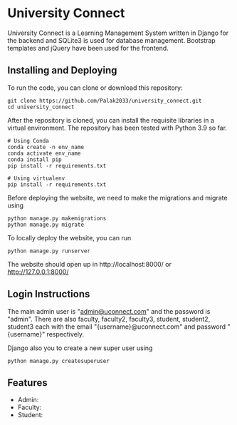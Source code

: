 # University Connect

University Connect is a Learning Management System written in Django for the backend and SQLite3 is used for database management. Bootstrap templates and jQuery have been used for the frontend.

## Installing and Deploying
To run the code, you can clone or download this repository:
```
git clone https://github.com/Palak2033/university_connect.git
cd university_connect
```

After the repository is cloned, you can install the requisite libraries in a virtual environment. The repository has been tested with Python 3.9 so far.
```
# Using Conda
conda create -n env_name
conda activate env_name
conda install pip
pip install -r requirements.txt

# Using virtualenv
pip install -r requirements.txt
```

Before deploying the website, we need to make the migrations and migrate using
```
python manage.py makemigrations
python manage.py migrate
```

To locally deploy the website, you can run
```
python manage.py runserver
```

The website should open up in http://localhost:8000/ or http://127.0.0.1:8000/

## Login Instructions
The main admin user is "admin@uconnect.com" and the password is "admin".
There are also faculty, faculty2, faculty3, student, student2, student3 each with the email "{username}@uconnect.com" and password "{username}" respectively.

Django also you to create a new super user using
```
python manage.py createsuperuser
```

## Features
- Admin:
- Faculty:
- Student: